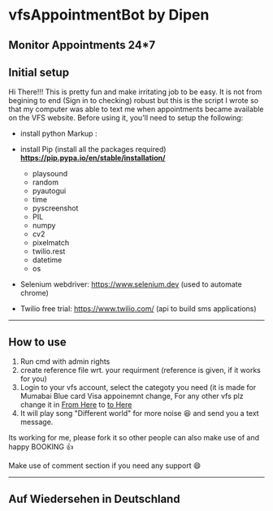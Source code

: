 # vfsAppointmentBot by Dipen
Monitor Appointments 24*7
----------------------------------------------------------------------------
Initial setup
----------------------------------------------------------------------------

Hi There!!! This is pretty fun and make irritating job to be easy.
It is not from begining to end (Sign in to checking) robust but this is the script I wrote so that my computer was able to text me when appointments became available on the VFS website. 
Before using it, you'll need to setup the following:

- install python
 Markup : 
 - install Pip (install all the packages required) **https://pip.pypa.io/en/stable/installation/**
   - playsound 
   - random
   - pyautogui
   - time
   - pyscreenshot 
   - PIL 
   - numpy 
   - cv2
   - pixelmatch 
   - twilio.rest
   - datetime 
   - os

- Selenium webdriver: https://www.selenium.dev (used to automate chrome)
- Twilio free trial: https://www.twilio.com/ (api to build sms applications)

----------------------------------------------------------------------------
How to use
----------------------------------------------------------------------------
1. Run cmd with admin rights
2. create reference file wrt. your requirment (reference is given, if it works for you)
3. Login to your vfs account, select the categoty you need (it is made for Mumabai Blue card Visa appoinemnt change, For any other vfs plz change it in [From Here](https://github.com/dipenbhavsar23/vfsAppointmentBot/blob/b0b1350dba50cf4606d5e0a9c724e435fb74c66d/vfsAppointmentBot.py#L56) to [to Here](https://github.com/dipenbhavsar23/vfsAppointmentBot/blob/b0b1350dba50cf4606d5e0a9c724e435fb74c66d/vfsAppointmentBot.py#L67)
4. It will play song "Different world" for more noise 😆  and send you a text message.



Its working for me, please fork it so other people can also make use of and happy BOOKING 👍

Make use of comment section if you need any support 😄

----------------------------------------------------------------------------
Auf Wiedersehen in Deutschland
----------------------------------------------------------------------------
